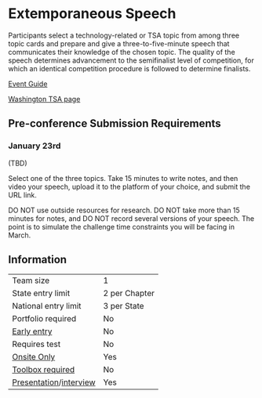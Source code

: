 # Extemporaneous Speech

Participants select a technology-related or TSA topic from among three topic cards and prepare and give a three-to-five-minute speech that communicates their knowledge of the chosen topic. The quality of the speech determines advancement to the semifinalist level of competition, for which an identical competition procedure is followed to determine finalists.

[Event Guide](https://lwsd.sharepoint.com/:b:/r/sites/GR-JHS-TechnologyStudentAssociation-SCA/Shared%20Documents/23-24/Competition/Event%20Guides/HS%20-%20Extemporaneous%20Speech.pdf)

[Washington TSA page](https://www.washingtontsa.org/high-school-events/extemporaneous-speech)

## Pre-conference Submission Requirements

### January 23rd

(TBD)

Select one of the three topics. Take 15 minutes to write notes, and then video your speech, upload it to the platform of your choice, and submit the URL link.

DO NOT use outside resources for research. DO NOT take more than 15 minutes for notes, and DO NOT record several versions of your speech. The point is to simulate the challenge time constraints you will be facing in March.

## Information

|                                              |               |
| -------------------------------------------- | ------------- |
| Team size                                    | 1             |
| State entry limit                            | 2 per Chapter |
| National entry limit                         | 3 per State   |
| Portfolio required                           | No            |
| [Early entry](/#terms)                       | No            |
| Requires test                                | No            |
| [Onsite Only](/#terms)                       | Yes           |
| [Toolbox required](/#terms)                  | No            |
| [Presentation](/#terms)/[interview](/#terms) | Yes           |
